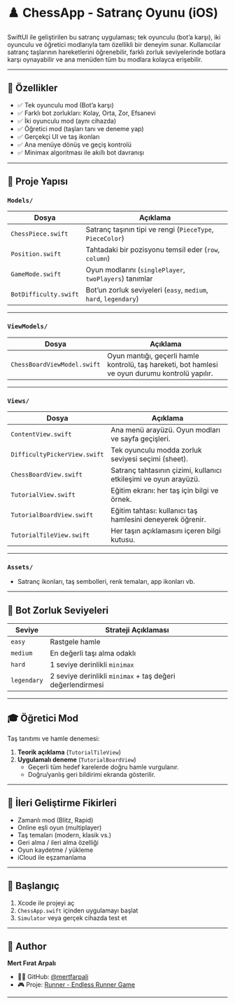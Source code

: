 # ♟️ ChessApp - Satranç Oyunu (iOS)

SwiftUI ile geliştirilen bu satranç uygulaması; tek oyunculu (bot’a karşı), iki oyunculu ve öğretici modlarıyla tam özellikli bir deneyim sunar. Kullanıcılar satranç taşlarının hareketlerini öğrenebilir, farklı zorluk seviyelerinde botlara karşı oynayabilir ve ana menüden tüm bu modlara kolayca erişebilir.

---

## 📱 Özellikler

- ✅ Tek oyunculu mod (Bot’a karşı)
- ✅ Farklı bot zorlukları: Kolay, Orta, Zor, Efsanevi
- ✅ İki oyunculu mod (aynı cihazda)
- ✅ Öğretici mod (taşları tanı ve deneme yap)
- ✅ Gerçekçi UI ve taş ikonları
- ✅ Ana menüye dönüş ve geçiş kontrolü
- ✅ Minimax algoritması ile akıllı bot davranışı

---

## 📁 Proje Yapısı

### `Models/`

| Dosya                | Açıklama |
|---------------------|----------|
| `ChessPiece.swift`  | Satranç taşının tipi ve rengi (`PieceType`, `PieceColor`) |
| `Position.swift`    | Tahtadaki bir pozisyonu temsil eder (`row`, `column`) |
| `GameMode.swift`    | Oyun modlarını (`singlePlayer`, `twoPlayers`) tanımlar |
| `BotDifficulty.swift` | Bot’un zorluk seviyeleri (`easy`, `medium`, `hard`, `legendary`) |

---

### `ViewModels/`

| Dosya                      | Açıklama |
|---------------------------|----------|
| `ChessBoardViewModel.swift` | Oyun mantığı, geçerli hamle kontrolü, taş hareketi, bot hamlesi ve oyun durumu kontrolü yapılır. |

---

### `Views/`

| Dosya                       | Açıklama |
|----------------------------|----------|
| `ContentView.swift`        | Ana menü arayüzü. Oyun modları ve sayfa geçişleri. |
| `DifficultyPickerView.swift` | Tek oyunculu modda zorluk seviyesi seçimi (sheet). |
| `ChessBoardView.swift`     | Satranç tahtasının çizimi, kullanıcı etkileşimi ve oyun arayüzü. |
| `TutorialView.swift`       | Eğitim ekranı: her taş için bilgi ve örnek. |
| `TutorialBoardView.swift`  | Eğitim tahtası: kullanıcı taş hamlesini deneyerek öğrenir. |
| `TutorialTileView.swift`   | Her taşın açıklamasını içeren bilgi kutusu. |

---

### `Assets/`

- Satranç ikonları, taş sembolleri, renk temaları, app ikonları vb.

---

## 🤖 Bot Zorluk Seviyeleri

| Seviye     | Strateji Açıklaması |
|------------|---------------------|
| `easy`     | Rastgele hamle |
| `medium`   | En değerli taşı alma odaklı |
| `hard`     | 1 seviye derinlikli `minimax` |
| `legendary`| 2 seviye derinlikli `minimax` + taş değeri değerlendirmesi |

---

## 🎓 Öğretici Mod

Taş tanıtımı ve hamle denemesi:

1. **Teorik açıklama** (`TutorialTileView`)
2. **Uygulamalı deneme** (`TutorialBoardView`)
   - Geçerli tüm hedef karelerde doğru hamle vurgulanır.
   - Doğru/yanlış geri bildirimi ekranda gösterilir.

---

## 🧠 İleri Geliştirme Fikirleri

- Zamanlı mod (Blitz, Rapid)
- Online eşli oyun (multiplayer)
- Taş temaları (modern, klasik vs.)
- Geri alma / ileri alma özelliği
- Oyun kaydetme / yükleme
- iCloud ile eşzamanlama

---

## 🚀 Başlangıç

1. Xcode ile projeyi aç
2. `ChessApp.swift` içinden uygulamayı başlat
3. `Simulator` veya gerçek cihazda test et

---

## 👤 Author

**Mert Fırat Arpalı**

- 🧑‍💻 GitHub: [@mertfarpali](https://github.com/mertfarpali)
- 🎮 Proje: [Runner - Endless Runner Game](https://github.com/mertfarpali/Runner)

---
